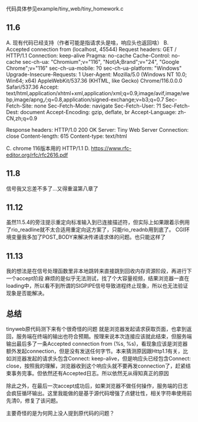 代码具体参见example/tiny_web/tiny_homework.c

## 11.6
A. 现有代码已经支持（作者可能是指请求头是啥，响应头也返回啥）
B. 
Accepted connection from (localhost, 45544)
Request headers: 
GET / HTTP/1.1
Connection: keep-alive
Pragma: no-cache
Cache-Control: no-cache
sec-ch-ua: "Chromium";v="116", "Not)A;Brand";v="24", "Google Chrome";v="116"
sec-ch-ua-mobile: ?0
sec-ch-ua-platform: "Windows"
Upgrade-Insecure-Requests: 1
User-Agent: Mozilla/5.0 (Windows NT 10.0; Win64; x64) AppleWebKit/537.36 (KHTML, like Gecko) Chrome/116.0.0.0 Safari/537.36
Accept: text/html,application/xhtml+xml,application/xml;q=0.9,image/avif,image/webp,image/apng,*/*;q=0.8,application/signed-exchange;v=b3;q=0.7
Sec-Fetch-Site: none
Sec-Fetch-Mode: navigate
Sec-Fetch-User: ?1
Sec-Fetch-Dest: document
Accept-Encoding: gzip, deflate, br
Accept-Language: zh-CN,zh;q=0.9

Response headers: 
HTTP/1.0 200 OK
Server: Tiny Web Server
Connection: close
Content-length: 615
Content-type: text/html

C. chrome 116版本用的 HTTP/1.1
D. https://www.rfc-editor.org/rfc/rfc2616.pdf

## 11.8
信号我又忘差不多了...又得重温第八章了

## 11.12
虽然11.5.4的旁注提示重定向标准输入到已连接描述符，但实际上如果跟着示例用了rio_readline就不太合适用重定向这方案了，只能rio_readnb用到底了。
CGI环境变量我多加了POST_BODY来解决传递请求体的问题。也只能这样了

## 11.13
我的想法是在信号处理函数里非本地跳转来直接跳到回收内存资源阶段，再进行下一个accept阶段
麻烦的是似乎无法测试，找了个大容量视频，结果浏览器一直在loading中，所以看不到所谓的SIGPIPE信号导致进程终止现象，所以也无法验证现象是否能解决。

## 总结
tinyweb原代码测下来有个很奇怪的问题
就是浏览器发起请求获取页面，也拿到返回，服务端在终端的输出也符合预期。按理来说本次连接应该就此结束，但服务端输出最后多了一条Accepted connection from (%s, %s)，看现象应该是浏览器额外发起connection，但是没有发送任何字节。本来猜测原因跟Http1.1有关，比如浏览器发起的请求头包含Connect: keep-alive，但是响应头已经包含Connect: close，按照我的理解，浏览器收到这个响应头就不要再发connection了，赶紧结束事务完事。但依然还有Accepted日志。所以依然无从得知真正的原因

除此之外，在最后一次accept成功后，如果浏览器不做任何操作，服务端的日志会疯狂循环输出。这里我能做的是基于源代码增强了点健壮性，相关字符串使用前先清0，修复了该问题。

主要奇怪的是为何网上没人提到原代码的问题？
